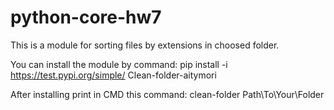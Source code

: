 # python-core-hw7
This is a module for sorting files by extensions in choosed folder.

You can install the module by command:
pip install -i https://test.pypi.org/simple/ Clean-folder-aitymori

After installing print in CMD this command:
clean-folder Path\To\Your\Folder
